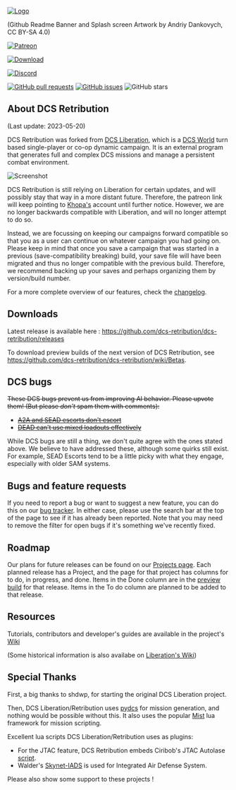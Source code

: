 [![Logo](https://github.com/dcs-retribution/dcs-retribution/raw/main/resources/ui/splash_screen.png)](https://shdwp.github.io/ukraine/)

(Github Readme Banner and Splash screen Artwork by Andriy Dankovych, CC BY-SA 4.0)

[![Patreon](https://img.shields.io/badge/patreon-become%20a%20patron-orange?logo=patreon)](https://patreon.com/dcsliberation)

[![Download](https://img.shields.io/github/downloads/dcs-retribution/dcs-retribution/total?label=Download)](https://github.com/dcs-retribution/dcs-retribution/releases)

[![Discord](https://img.shields.io/discord/1015931619187621999?label=Discord&logo=discord)](https://discord.gg/b4x34Bg4We)

[![GitHub pull requests](https://img.shields.io/github/issues-pr/dcs-retribution/dcs-retribution)](https://github.com/dcs-retribution/dcs-retribution/pulls)
[![GitHub issues](https://img.shields.io/github/issues/dcs-retribution/dcs-retribution)](https://github.com/dcs-retribution/dcs-retribution/issues)
![GitHub stars](https://img.shields.io/github/stars/dcs-retribution/dcs-retribution?style=social)

## About DCS Retribution 
(Last update: 2023-05-20)

DCS Retribution was forked from [DCS Liberation](https://github.com/dcs-liberation/dcs_liberation),
which is a [DCS World](https://www.digitalcombatsimulator.com/en/products/world/) turn based single-player or co-op dynamic campaign. 
It is an external program that generates full and complex DCS missions and manage a persistent combat environment.

![Screenshot](https://user-images.githubusercontent.com/315852/120939254-0b4a9f80-c6cc-11eb-82f5-ce3f8d714bfe.png)

DCS Retribution is still relying on Liberation for certain updates,
and will possibly stay that way in a more distant future. Therefore,
the patreon link will keep pointing to [Khopa's](https://github.com/Khopa) account until further notice.
However, we are no longer backwards compatible with Liberation, and will no longer attempt to do so.

Instead, we are focussing on keeping our campaigns forward compatible so that you as a user
can continue on whatever campaign you had going on.
Please keep in mind that once you save a campaign that was started
in a previous (save-compatibility breaking) build, your save file
will have been migrated and thus no longer compatible with the previous build.
Therefore, we recommend backing up your saves and perhaps organizing them by version/build number.

For a more complete overview of our features, check the
[changelog](https://github.com/dcs-retribution/dcs-retribution/blob/main/changelog.md).

## Downloads

Latest release is available here : https://github.com/dcs-retribution/dcs-retribution/releases

To download preview builds of the next version of DCS Retribution, see https://github.com/dcs-retribution/dcs-retribution/wiki/Betas.

## DCS bugs

~~These DCS bugs prevent us from improving AI behavior. Please upvote them! (But please
_don't_ spam them with comments):~~

* ~~[A2A and SEAD escorts don't escort](https://forums.eagle.ru/topic/251798-options-for-alternate-ai-escort-behavior/?tab=comments#comment-4668033)~~
* ~~[DEAD can't use mixed loadouts effectively](https://forums.eagle.ru/topic/271941-ai-rtbs-after-firing-decoys-despite-full-load-of-bombs/)~~

While DCS bugs are still a thing, we don't quite agree with the ones stated above.
We believe to have addressed these, although some quirks still exist.
For example, SEAD Escorts tend to be a little picky with what they engage,
especially with older SAM systems.

## Bugs and feature requests

If you need to report a bug or want to suggest a new feature, you can do this on our 
[bug tracker](https://github.com/dcs-retribution/dcs-retribution/issues).
In either case, please use the search bar at the top of the page to see if it has already been reported.
Note that you may need to remove the filter for open bugs if it's something we've recently fixed.

## Roadmap

Our plans for future releases can be found on our
[Projects page](https://github.com/dcs-retribution/dcs-retribution/projects).
Each planned release has a Project, and the page for that project has columns for to do,
in progress, and done. Items in the Done column are in the
[preview build](https://github.com/dcs-retribution/dcs-retribution/wiki/Betas)
for that release. Items in the To do column are planned to be added to that release.

## Resources

Tutorials, contributors and developer's guides are available in the project's
[Wiki](https://github.com/dcs-retribution/dcs-retribution/wiki/)

(Some historical information is also availabe on
[Liberation's Wiki](https://github.com/dcs-liberation/dcs_liberation/wiki/))

## Special Thanks

First, a big thanks to shdwp, for starting the original DCS Liberation project. 

Then, DCS Liberation/Retribution uses [pydcs](https://github.com/pydcs/dcs) for mission generation, and nothing would be possible without this.
It also uses the popular [Mist](https://github.com/mrSkortch/MissionScriptingTools) lua framework for mission scripting.

Excellent lua scripts DCS Liberation/Retribution uses as plugins:

* For the JTAC feature, DCS Retribution embeds Ciribob's JTAC Autolase [script](https://github.com/ciribob/DCS-JTACAutoLaze).
* Walder's [Skynet-IADS](https://github.com/walder/Skynet-IADS) is used for Integrated Air Defense System.

Please also show some support to these projects ! 
